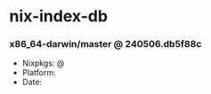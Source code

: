 # nix-index-db
### x86_64-darwin/master @ 240506.db5f88c
- Nixpkgs: @[](https://github.com/NixOS/nixpkgs/commit/db5f88c41a638e4ff1f67a61310a6e958eaa07a8)
- Platform: 
- Date: 
